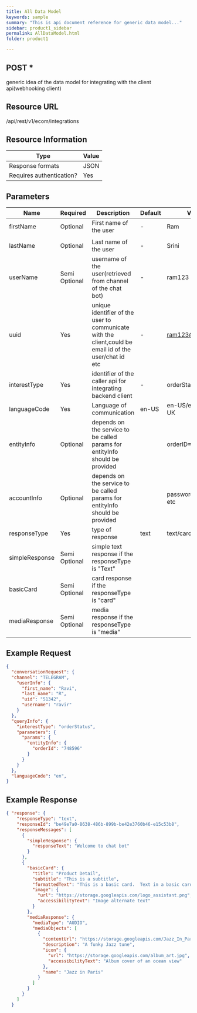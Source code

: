```yaml
---
title: All Data Model
keywords: sample
summary: "This is api document reference for generic data model..."
sidebar: product1_sidebar
permalink: AllDataModel.html
folder: product1

---
```





## POST *

generic idea of the data model for integrating with the client api(webhooking client)

## Resource URL

/api/rest/v1/ecom/integrations

## Resource Information

| Type                     | Value |
| ------------------------ | ----- |
| Response formats         | JSON  |
| Requires authentication? | Yes   |

## Parameters

| Name           | Required      | Description                                                  | Default | Value                |
| -------------- | ------------- | ------------------------------------------------------------ | ------- | -------------------- |
| firstName      | Optional      | First name of the user                                       | -       | Ram                  |
|                |               |                                                              |         |                      |
| lastName       | Optional      | Last name of the user                                        | -       | Srini                |
| userName       | Semi Optional | username of the user(retrieved from channel of the chat bot) | -       | ram123               |
| uuid           | Yes           | unique identifier of the user to communicate with the client,could be email id of the user/chat id etc | -       | ram123@gmail.com     |
| interestType   | Yes           | identifier of the caller api for integrating backend client  | -       | orderStatus          |
| languageCode   | Yes           | Language of communication                                    | en-US   | en-US/en-AU/en-UK    |
| entityInfo     | Optional      | depends on the service to be called params for entityInfo should be provided |         | orderID=1234         |
| accountInfo    | Optional      | depends on the service to be called params for entityInfo should be provided |         | password details etc |
| responseType   | Yes           | type of response                                             | text    | text/card/media      |
| simpleResponse | Semi Optional | simple text response if the responseType is "Text"           |         |                      |
| basicCard      | Semi Optional | card response if the responseType is "card"                  |         |                      |
| mediaResponse  | Semi Optional | media response if the responseType is "media"                |         |                      |



## Example Request



``````json
{
  "conversationRequest": {
  "channel": "TELEGRAM",
    "userInfo": {
      "first_name": "Ravi",
      "last_name": "R",
      "uid": "51342",
      "username": "ravir"
    }
  },
  "queryInfo": {
    "interestType": "orderStatus",
    "parameters": {
      "params": {
        "entityInfo": {
          "orderId": "748596"
        }
      }
    }
  },
  "languageCode": "en",
}
``````

## Example Response

``````json
{ "response": {
    "responseType": "text",
    "responseId": "be49e7a0-8638-486b-899b-be42e3760b46-e15c53b8",
    "responseMessages": [
      {
        "simpleResponse": {
          "responseText": "Welcome to chat bot"
        }
      },
      {
        "basicCard": {
          "title": "Product Detail",
          "subtitle": "This is a subtitle",
          "formattedText": "This is a basic card.  Text in a basic card can include \"quotes\" and\n    most other unicode characters including emojis",
          "image": {
            "url": "https://storage.googleapis.com/logo_assistant.png",
            "accessibilityText": "Image alternate text"
          }
        },
        "mediaResponse": {
          "mediaType": "AUDIO",
          "mediaObjects": [
            {
              "contentUrl": "https://storage.googleapis.com/Jazz_In_Paris.mp3",
              "description": "A funky Jazz tune",
              "icon": {
                "url": "https://storage.googleapis.com/album_art.jpg",
                "accessibilityText": "Album cover of an ocean view"
              },
              "name": "Jazz in Paris"
            }
          ]
        }
      }
    ]
  }
``````
